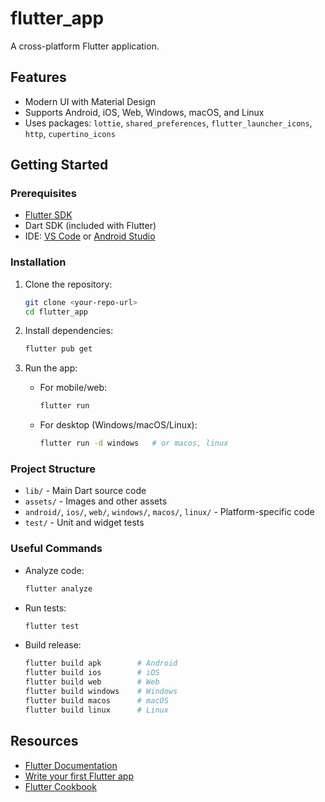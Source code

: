 # flutter_app

A cross-platform Flutter application.

## Features

- Modern UI with Material Design
- Supports Android, iOS, Web, Windows, macOS, and Linux
- Uses packages: `lottie`, `shared_preferences`, `flutter_launcher_icons`, `http`, `cupertino_icons`

## Getting Started

### Prerequisites

- [Flutter SDK](https://docs.flutter.dev/get-started/install)
- Dart SDK (included with Flutter)
- IDE: [VS Code](https://code.visualstudio.com/) or [Android Studio](https://developer.android.com/studio)

### Installation

1. Clone the repository:
   ```sh
   git clone <your-repo-url>
   cd flutter_app
   ```

2. Install dependencies:
   ```sh
   flutter pub get
   ```

3. Run the app:
   - For mobile/web:
     ```sh
     flutter run
     ```
   - For desktop (Windows/macOS/Linux):
     ```sh
     flutter run -d windows   # or macos, linux
     ```

### Project Structure

- `lib/` - Main Dart source code
- `assets/` - Images and other assets
- `android/`, `ios/`, `web/`, `windows/`, `macos/`, `linux/` - Platform-specific code
- `test/` - Unit and widget tests

### Useful Commands

- Analyze code:
  ```sh
  flutter analyze
  ```
- Run tests:
  ```sh
  flutter test
  ```
- Build release:
  ```sh
  flutter build apk        # Android
  flutter build ios        # iOS
  flutter build web        # Web
  flutter build windows    # Windows
  flutter build macos      # macOS
  flutter build linux      # Linux
  ```

## Resources

- [Flutter Documentation](https://docs.flutter.dev/)
- [Write your first Flutter app](https://docs.flutter.dev/get-started/codelab)
- [Flutter Cookbook](https://docs.flutter.dev/cookbook)
